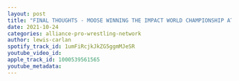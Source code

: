 ```yaml
---
layout: post
title: "FINAL THOUGHTS - MOOSE WINNING THE IMPACT WORLD CHAMPIONSHIP AT BOUND FOR GLORY"
date: 2021-10-24
categories: alliance-pro-wrestling-network
author: lewis-carlan
spotify_track_id: 1umFiRcjkJkZG5ggmMJeSR
youtube_video_id: 
apple_track_id: 1000539561565
youtube_metadata: 
---
```

